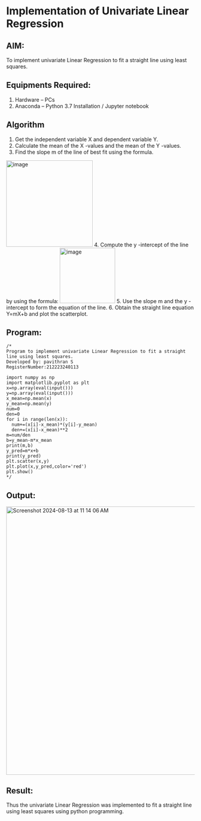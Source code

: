 # Implementation of Univariate Linear Regression
## AIM:
To implement univariate Linear Regression to fit a straight line using least squares.

## Equipments Required:
1. Hardware – PCs
2. Anaconda – Python 3.7 Installation / Jupyter notebook

## Algorithm
1. Get the independent variable X and dependent variable Y.
2. Calculate the mean of the X -values and the mean of the Y -values.
3. Find the slope m of the line of best fit using the formula. 
<img width="231" alt="image" src="https://user-images.githubusercontent.com/93026020/192078527-b3b5ee3e-992f-46c4-865b-3b7ce4ac54ad.png">
4. Compute the y -intercept of the line by using the formula:
<img width="148" alt="image" src="https://user-images.githubusercontent.com/93026020/192078545-79d70b90-7e9d-4b85-9f8b-9d7548a4c5a4.png">
5. Use the slope m and the y -intercept to form the equation of the line.
6. Obtain the straight line equation Y=mX+b and plot the scatterplot.

## Program:
```
/*
Program to implement univariate Linear Regression to fit a straight line using least squares.
Developed by: pavithran S
RegisterNumber:212223240113

import numpy as np
import matplotlib.pyplot as plt
x=np.array(eval(input()))
y=np.array(eval(input()))
x_mean=np.mean(x)
y_mean=np.mean(y)
num=0
den=0
for i in range(len(x)):
  num+=(x[i]-x_mean)*(y[i]-y_mean)
  den+=(x[i]-x_mean)**2
m=num/den
b=y_mean-m*x_mean
print(m,b)
y_pred=m*x+b
print(y_pred)
plt.scatter(x,y)
plt.plot(x,y_pred,color='red')
plt.show()
*/
```

## Output:
<img width="718" alt="Screenshot 2024-08-13 at 11 14 06 AM" src="https://github.com/user-attachments/assets/22a90bb6-f9ac-4f36-aa0e-f8bd366df5ab">




## Result:
Thus the univariate Linear Regression was implemented to fit a straight line using least squares using python programming.
